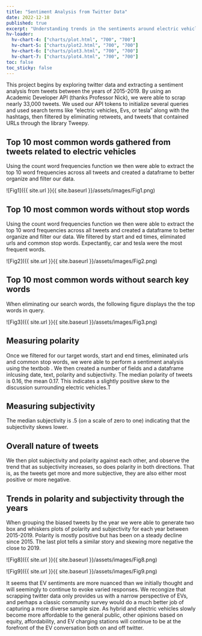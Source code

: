 ```yaml
---
title: "Sentiment Analysis from Twitter Data"
date: 2022-12-18
published: true
excerpt: "Understanding trends in the sentiments around electric vehicles between 2015 and 2019"
hv-loader:
  hv-chart-4: ["charts/plot.html", "700", "700"]
  hv-chart-5: ["charts/plot2.html", "700", "700"] 
  hv-chart-6: ["charts/plot3.html", "700", "700"] 
  hv-chart-7: ["charts/plot4.html", "700", "700"] 
toc: false
toc_sticky: false
---
```

This project begins by exploring twitter data and extracting a sentiment analysis from tweets between the years of 2015-2019. 
By using an Academic Developer API (thanks Professor Nick), we were able to scrap nearly 33,000 tweets. We used our API tokens to initialize  several queries and used search terms like “electric vehicles, Evs, or tesla” along with the hashtags, then filtered by eliminating retweets, and tweets that contained URLs through the library Tweepy. 

## Top 10 most common words gathered from tweets related to electric vehicles
Using the count word frequencies function we then were able to extract the top 10 word frequencies across all tweets and created a dataframe to better organize and filter our data.


![Fig1]({{ site.url }}{{ site.baseurl }}/assets/images/Fig1.png)

## Top 10 most common words without stop words
Using the count word frequencies function we then were able to extract the top 10 word frequencies across all tweets and created a dataframe to better organize and filter our data. We filtered by start and ed times, eliminated urls and common stop words. Expectantly, car and tesla were the most frequent words. 

![Fig2]({{ site.url }}{{ site.baseurl }}/assets/images/Fig2.png)

## Top 10 most common words without search key words
When eliminating our search words, the following figure displays the the top words in query. 

![Fig3]({{ site.url }}{{ site.baseurl }}/assets/images/Fig3.png)

## Measuring polarity
Once we filtered for our target words, start and end times, eliminated urls and common stop words, we were able to perform a sentiment analysis using the textbob . We then created a number of fields and a dataframe inlcusing date, text, polarity and subjectivity. The median polarity of tweets is 0.16, the mean 0.17. This indicates a slightly positive skew to the discussion surrounding electric vehicles.T

<div id="hv-chart-4"></div>

## Measuring subjectivity
The median subjectivity is .5 (on a scale of zero to one) indicating that the subjectivity skews lower.

<div id="hv-chart-5"></div>

## Overall nature of tweets
We then plot subjectivity and polarity against each other, and observe the trend that as subjectivity increases, so does polarity in both directions. That is, as the tweets get more and more subjective, they are also either most positive or more negative.

<div id="hv-chart-6"></div>

<div id="hv-chart-7"></div>

## Trends in polarity and subjectivity through the years
When grouping the biased tweets by the year we were able to generate two box and whiskers plots of polarity and subjectivity for each year between 2015-2019. Polarity is mostly positive but has been on a steady decline since 2015. The last plot tells a similar story and skewing more negative the close to 2019. 

![Fig8]({{ site.url }}{{ site.baseurl }}/assets/images/Fig8.png)

![Fig9]({{ site.url }}{{ site.baseurl }}/assets/images/Fig9.png)


It seems that EV sentiments are more nuanced than we initially thought and will seemingly to continue to evoke varied responses. We recongize that scrapping  twitter data only provides us with a narrow perspective of EVs, and perhaps a classic community survey would do a much better job of capturing a more diverse sample size. 
As hybrid and electric vehicles  slowly become more affordable to the general public, other opinions based on equity, affordability, and EV charging stations will continue to  be at the forefront of the EV conversation both on and off twitter. 
